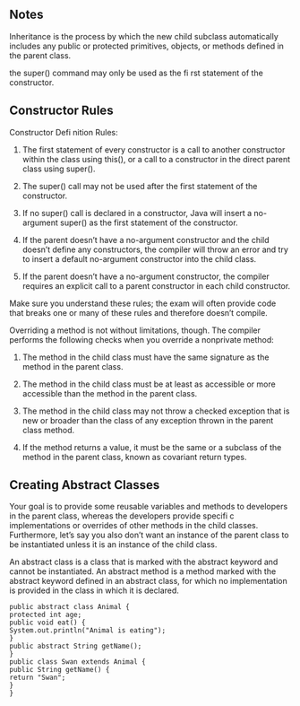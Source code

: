 ## Notes

Inheritance is the process by which the new child subclass automatically includes any
public or protected primitives, objects, or methods defined in the parent class.

the super() command may only
be used as the fi rst statement of the constructor.


## Constructor Rules

Constructor Defi nition Rules:

1. The first statement of every constructor is a call to another constructor within the class
using this(), or a call to a constructor in the direct parent class using super().

2. The super() call may not be used after the first statement of the constructor.

3. If no super() call is declared in a constructor, Java will insert a no-argument super()
as the first statement of the constructor.

4. If the parent doesn’t have a no-argument constructor and the child doesn’t define any
constructors, the compiler will throw an error and try to insert a default no-argument
constructor into the child class.

5. If the parent doesn’t have a no-argument constructor, the compiler requires an explicit
call to a parent constructor in each child constructor.

Make sure you understand these rules; the exam will often provide code that breaks one
or many of these rules and therefore doesn’t compile.

Overriding a method is not without limitations, though. The compiler performs the following
checks when you override a nonprivate method:

1. The method in the child class must have the same signature as the method in the parent
class.

2. The method in the child class must be at least as accessible or more accessible than the
method in the parent class.

3. The method in the child class may not throw a checked exception that is new or
broader than the class of any exception thrown in the parent class method.

4. If the method returns a value, it must be the same or a subclass of the method in the
parent class, known as covariant return types.


## Creating Abstract Classes 

Your
goal is to provide some reusable variables and methods to developers in the parent class,
whereas the developers provide specifi c implementations or overrides of other methods in
the child classes. Furthermore, let’s say you also don’t want an instance of the parent class
to be instantiated unless it is an instance of the child class.

An abstract class is a class that is marked with the abstract keyword and cannot be instantiated.
An abstract method is a method marked with the abstract keyword defined in an
abstract class, for which no implementation is provided in the class in which it is declared.

```
public abstract class Animal {
protected int age;
public void eat() {
System.out.println("Animal is eating");
}
public abstract String getName();
}
public class Swan extends Animal {
public String getName() {
return "Swan";
}
}

```